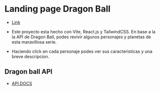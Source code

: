 
# Landing page Dragon Ball

- [Link](https://dragonballmvr.vercel.app/)

- Este proyecto esta hecho con Vite, React.js y TailwindCSS. En base a la la API de Dragon Ball, podes revivir algunos personajes y planetas de esta maravillosa serie.

- Haciendo click en cada personaje podes ver sus caracteristicas y una breve descripcion.

## Dragon ball API

- [API DOCS](https://web.dragonball-api.com/documentation)

